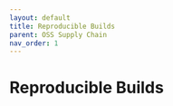 ```yaml
---
layout: default
title: Reproducible Builds
parent: OSS Supply Chain
nav_order: 1
---
```


# Reproducible Builds
